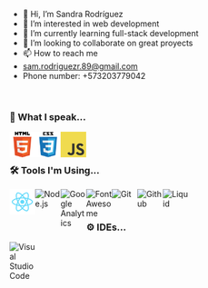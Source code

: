 - 👋 Hi, I’m Sandra Rodríguez
- 👀 I’m interested in web development
- 🌱 I’m currently learning full-stack development
- 💞️ I’m looking to collaborate on great proyects
- 📫 How to reach me 
- sam.rodriguezr.89@gmail.com
- Phone number: +573203779042



<!---
Samrod89/Samrod89 is a ✨ special ✨ repository because its `README.md` (this file) appears on your GitHub profile.
You can click the Preview link to take a look at your changes.
--->

<br/>

### 🚀 What I speak...
<img align="left" alt="HTML5" width="45px" src="https://raw.githubusercontent.com/github/explore/80688e429a7d4ef2fca1e82350fe8e3517d3494d/topics/html/html.png" />
<img align="left" alt="CSS3" width="45px" src="https://raw.githubusercontent.com/github/explore/80688e429a7d4ef2fca1e82350fe8e3517d3494d/topics/css/css.png" />
<img align="left" alt="JavaScript" width="45px" src="https://raw.githubusercontent.com/github/explore/80688e429a7d4ef2fca1e82350fe8e3517d3494d/topics/javascript/javascript.png" />

<br/>
<br/>

### 🛠️ Tools I'm Using...

<img align="left" alt="React" width="45px" src="https://raw.githubusercontent.com/github/explore/80688e429a7d4ef2fca1e82350fe8e3517d3494d/topics/react/react.png" />
<img align="left" alt="Node.js" width="45px" src="https://ugeek.github.io/blog/images-blog/node.png" />
<img align="left" alt="Google Analytics" width="45px" src="https://img.stackshare.io/service/64/cU74ahCn_400x400.jpg" />
<img align="left" alt="Font Awesome" width="45px" src="https://img.stackshare.io/service/3244/1_Mr1Fy00XjPGNf1Kkp_hWtw_2x.png" />
<img align="left" alt="Git" width="45px" src="https://vabadus.es/images/cache/imagen_nodo/images/articulos/5c9deedea0c7e844300455.png " />
<img align="left" alt="Github" width="45px" src="https://midu.dev/images/tags/github.png " />
 <img align="left" alt="Liquid" width="45px" src=" https://3thlkd3wpu0u1x0qbt19cxc8-wpengine.netdna-ssl.com/wp-content/uploads/2018/09/Shopify-Liquid-ProgLang.png " />
<br/>
<br/>

### ⚙️ IDEs...

  <img align="left" alt="Visual Studio Code" width="45px" src="https://img.stackshare.io/service/4202/Visual_Studio_Code_logo.png" />
<br/>
<br/>
